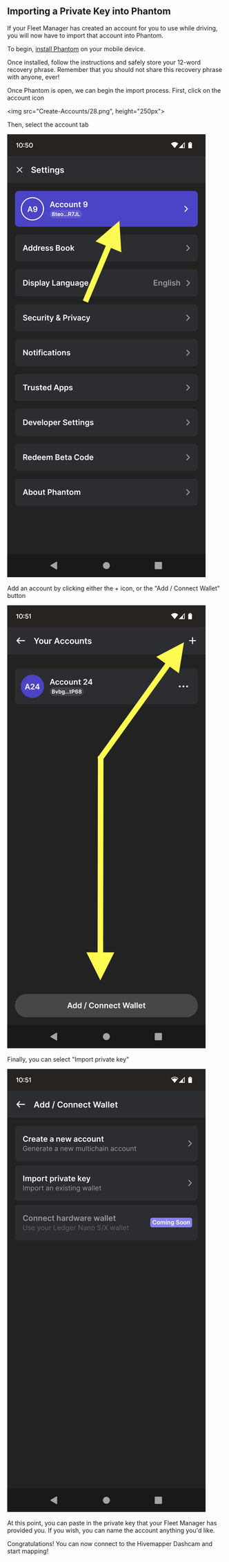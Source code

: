 ## Importing a Private Key into Phantom

If your Fleet Manager has created an account for you to use while driving, you will now have to import that account into Phantom. 

To begin, [install Phantom](https://phantom.app/download) on your mobile device.

Once installed, follow the instructions and safely store your 12-word recovery phrase. Remember that you should not share this recovery phrase with anyone, ever!

Once Phantom is open, we can begin the import process. 
First, click on the account icon

<img src="Create-Accounts/28.png", height="250px">

Then, select the account tab

<img src=Create-Accounts/29.png>

Add an account by clicking either the + icon, or the "Add / Connect Wallet" button

<img src=Create-Accounts/30.png>

Finally, you can select "Import private key"

<img src=Create-Accounts/31.png>

At this point, you can paste in the private key that your Fleet Manager has provided you. If you wish, you can name the account anything you'd like.

Congratulations! You can now connect to the Hivemapper Dashcam and start mapping!
